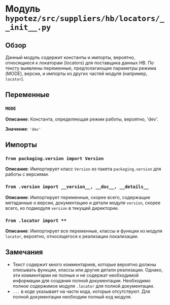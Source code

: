 # Модуль `hypotez/src/suppliers/hb/locators/__init__.py`

## Обзор

Данный модуль содержит константы и импорты, вероятно, относящиеся к локаторам (locators) для поставщика данных HB.  По тексту выявлены переменные, предполагающие параметры режима (MODE), версии,  и импорты из других частей модуля (например, `locator`).

## Переменные

### `MODE`

**Описание**: Константа, определяющая режим работы, вероятно, 'dev'.

**Значение**: `'dev'`


## Импорты

### `from packaging.version import Version`

**Описание**: Импортирует класс `Version` из пакета `packaging.version` для работы с версиями.


### `from .version import __version__, __doc__, __details__`

**Описание**: Импортирует переменные, скорее всего, содержащие метаданные о версии, документацию и детали модуля `version`, скорее всего, из подмодуля `version` в текущей директории.


### `from .locator import **`

**Описание**: Импортирует все переменные, классы и функции из модуля `locator`, вероятно, относящегося к реализации локализации.

## Замечания

* Текст содержит много комментариев, которые вероятно должны описывать функции, классы или другие детали реализации.  Однако, эти комментарии не полные и не содержат необходимой информации для создания полной документации. Необходимо полное содержимое модуля `.locator` для полной документации.
* `...` в коде указывает на части кода, которые отсутствуют. Для полной документации необходим полный код модуля.
